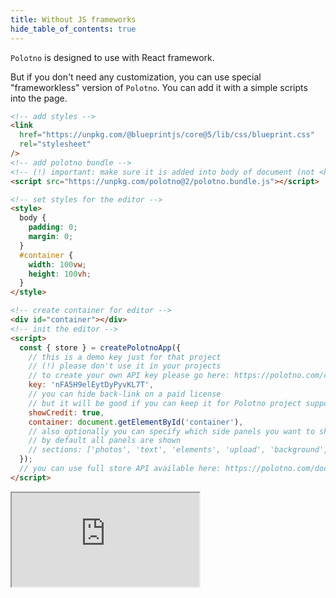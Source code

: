 ```yaml
---
title: Without JS frameworks
hide_table_of_contents: true
---
```


`Polotno` is designed to use with React framework.

But if you don't need any customization, you can use special "frameworkless" version of `Polotno`.
You can add it with a simple scripts into the page.

```html
<!-- add styles -->
<link
  href="https://unpkg.com/@blueprintjs/core@5/lib/css/blueprint.css"
  rel="stylesheet"
/>
<!-- add polotno bundle -->
<!-- (!) important: make sure it is added into body of document (not <head>) -->
<script src="https://unpkg.com/polotno@2/polotno.bundle.js"></script>

<!-- set styles for the editor -->
<style>
  body {
    padding: 0;
    margin: 0;
  }
  #container {
    width: 100vw;
    height: 100vh;
  }
</style>

<!-- create container for editor -->
<div id="container"></div>
<!-- init the editor -->
<script>
  const { store } = createPolotnoApp({
    // this is a demo key just for that project
    // (!) please don't use it in your projects
    // to create your own API key please go here: https://polotno.com/cabinet
    key: 'nFA5H9elEytDyPyvKL7T',
    // you can hide back-link on a paid license
    // but it will be good if you can keep it for Polotno project support
    showCredit: true,
    container: document.getElementById('container'),
    // also optionally you can specify which side panels you want to show
    // by default all panels are shown
    // sections: ['photos', 'text', 'elements', 'upload', 'background', 'layers']
  });
  // you can use full store API available here: https://polotno.com/docs/store-overview
</script>
```

<iframe
    src="https://codesandbox.io/embed/github/polotno-project/polotno-site/tree/source/examples/polotno-frameworkless?fontsize=11&hidenavigation=1&theme=dark&view=preview"
    style={{
      width: '100%',
      height: '700px',
      border: 0,
      overflow: 'hidden',
    }}
    title="Polotno demo"
    allow="geolocation; microphone; camera; midi; vr; accelerometer; gyroscope; payment; ambient-light-sensor; encrypted-media; usb"
    sandbox="allow-modals allow-forms allow-popups allow-scripts allow-same-origin allow-downloads"
  ></iframe>
